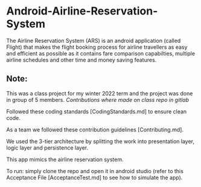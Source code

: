 # Android-Airline-Reservation-System

The Airline Reservation System (ARS) is an android application (called Flight) that makes the flight booking process for airline travellers as easy and efficient as possible as it contains fare comparison capabilties, multiple airline schedules and other time and money saving features.


## Note: 
This was a class project for my winter 2022 term and the project was done in group of 5 members. *Contributions where made on class repo in gitlab*

Followed these coding standards [CodingStandards.md] to ensure clean code.

As a team we followed these contribution guidelines [Contributing.md].

We used the 3-tier architecture by splitting the work into presentation layer, logic layer and persistence layer.

This app mimics the airline reservation system.

To run: simply clone the repo and open it in android studio (refer to this Acceptance File [AcceptanceTest.md] to see how to simulate the app).


